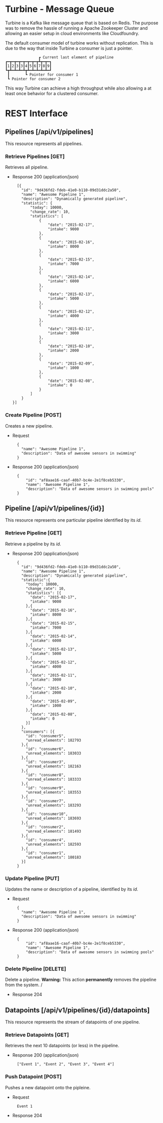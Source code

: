 Turbine - Message Queue
=======================

Turbine is a Kafka like message queue that is based on Redis. The purpose was to remove the hassle of running a Apache Zookeeper Cluster and allowing an easier setup in cloud environments like Cloudfoundry.

The default consumer model of turbine works without replication. This is due to the way that inside Turbine a consumer is just a pointer.

                   ┏ Current last element of pipeline
    ┏━┳━┳━┳━┳━┳━┳━┳┻┳━┳━┓
    ┃1┃2┃3┃3┃4┃5┃6┃7┃8┃9┃
    ┗┳┻━┻━┻━┻┳┻━┻━┻━┻━┻━┛
     ┃       ┗ Pointer for consumer 1
     ┗ Pointer for consumer 2

This way Turbine can achieve a high throughput while also allowing a at least once behavior for a clustered consumer.

# REST Interface #

## Pipelines [/api/v1/pipelines]
This resource represents all pipelines.

### Retrieve Pipelines [GET]
Retrieves all pipeline.

+ Response 200 (application/json)

        [{
          "id": "9d436fd2-fdeb-41e0-b110-09d31ddc2a50",
          "name": "Awesome Pipeline 1",
          "description": "Dynamically generated pipeline",
          "statistic": {
              "today": 10000,
              "change_rate": 10,
              "statistics": [
                  {
                      "date": "2015-02-17",
                      "intake": 9000
                  },
                  {
                      "date": "2015-02-16",
                      "intake": 8000
                  },
                  {
                      "date": "2015-02-15",
                      "intake": 7000
                  },
                  {
                      "date": "2015-02-14",
                      "intake": 6000
                  },
                  {
                      "date": "2015-02-13",
                      "intake": 5000
                  },
                  {
                      "date": "2015-02-12",
                      "intake": 4000
                  },
                  {
                      "date": "2015-02-11",
                      "intake": 3000
                  },
                  {
                      "date": "2015-02-10",
                      "intake": 2000
                  },
                  {
                      "date": "2015-02-09",
                      "intake": 1000
                  },
                  {
                      "date": "2015-02-08",
                      "intake": 0
                  }
              ]
          }
      }]

### Create Pipeline [POST]
Creates a new pipeline.

+ Request

        {
          "name": "Awesome Pipeline 1",
          "description": "Data of awesome sensors in swimming"
        }

+ Response 200 (application/json)

        {
            "id": "af8aae16-caaf-40b7-bc4e-2e1f8ceb5330",
            "name": "Awesome Pipeline 1",
            "description": "Data of awesome sensors in swimming pools"
        }

## Pipeline [/api/v1/pipelines/{id}]
This resource represents one particular pipeline identified by its *id*.

### Retrieve Pipeline [GET]
Retrieve a pipeline by its *id*.

+ Response 200 (application/json)

        {
          "id": "9d436fd2-fdeb-41e0-b110-09d31ddc2a50",
          "name": "Awesome Pipeline 1",
          "description": "Dynamically generated pipeline",
          "statistic":{
            "today": 10000,
            "change_rate": 10,
            "statistics": [{
              "date": "2015-02-17",
              "intake": 9000
            },{
              "date": "2015-02-16",
              "intake": 8000
            },{
              "date": "2015-02-15",
              "intake": 7000
            },{
              "date": "2015-02-14",
              "intake": 6000
            },{
              "date": "2015-02-13",
              "intake": 5000
            },{
              "date": "2015-02-12",
              "intake": 4000
            },{
              "date": "2015-02-11",
              "intake": 3000
            },{
              "date": "2015-02-10",
              "intake": 2000
            },{
              "date": "2015-02-09",
              "intake": 1000
            },{
              "date": "2015-02-08",
              "intake": 0
            }]
          },
          "consumers": [{
            "id": "consumer5",
            "unread_elements": 182793
          },{
            "id": "consumer6",
            "unread_elements": 183033
          },{
            "id": "consumer3",
            "unread_elements": 182163
          },{
            "id": "consumer8",
            "unread_elements": 183333
          },{
            "id": "consumer9",
            "unread_elements": 183553
          },{
            "id": "consumer7",
            "unread_elements": 183293
          },{
            "id": "consumer10",
            "unread_elements": 183693
          },{
            "id": "consumer2",
            "unread_elements": 181493
          },{
            "id": "consumer4",
            "unread_elements": 182593
          },{
            "id": "consumer1",
            "unread_elements": 180183
          }]
        }

### Update Pipeline [PUT]
Updates the name or description of a pipeline, identified by its *id*.

+ Request

        {
          "name": "Awesome Pipeline 1",
          "description": "Data of awesome sensors in swimming"
        }

+ Response 200 (application/json)

        {
            "id": "af8aae16-caaf-40b7-bc4e-2e1f8ceb5330",
            "name": "Awesome Pipeline 1",
            "description": "Data of awesome sensors in swimming pools"
        }


### Delete Pipeline [DELETE]
Delete a pipeline. **Warning:** This action **permanently** removes the pipeline from the system.
/
+ Response 204

## Datapoints [/api/v1/pipelines/{id}/datapoints]
This resource represents the stream of datapoints of one pipeline.

### Retrieve Datapoints [GET]
Retrieves the next 10 datapoints (or less) in the pipeline.

+ Response 200 (application/json)

        ["Event 1", "Event 2", "Event 3", "Event 4"]

### Push Datapoint [POST]
Pushes a new datapoint onto the pipleine.

+ Request

        Event 1

+ Response 204
